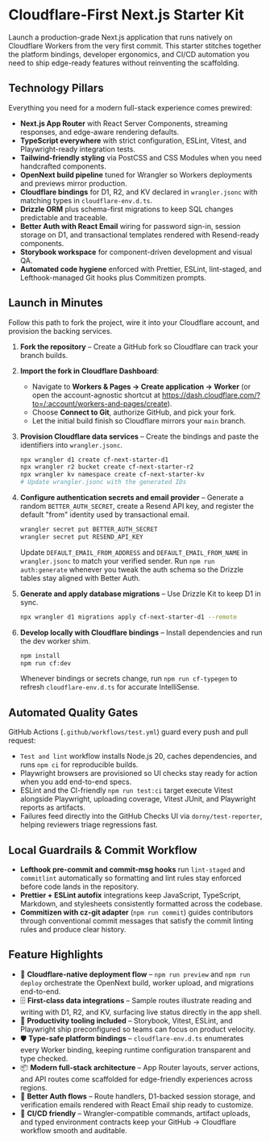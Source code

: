 # Cloudflare-First Next.js Starter Kit

Launch a production-grade Next.js application that runs natively on Cloudflare Workers from the very first commit. This starter stitches together the platform bindings, developer ergonomics, and CI/CD automation you need to ship edge-ready features without reinventing the scaffolding.

## Technology Pillars

Everything you need for a modern full-stack experience comes prewired:

- **Next.js App Router** with React Server Components, streaming responses, and edge-aware rendering defaults.
- **TypeScript everywhere** with strict configuration, ESLint, Vitest, and Playwright-ready integration tests.
- **Tailwind-friendly styling** via PostCSS and CSS Modules when you need handcrafted components.
- **OpenNext build pipeline** tuned for Wrangler so Workers deployments and previews mirror production.
- **Cloudflare bindings** for D1, R2, and KV declared in `wrangler.jsonc` with matching types in `cloudflare-env.d.ts`.
- **Drizzle ORM** plus schema-first migrations to keep SQL changes predictable and traceable.
- **Better Auth with React Email** wiring for password sign-in, session storage on D1, and transactional templates rendered with Resend-ready components.
- **Storybook workspace** for component-driven development and visual QA.
- **Automated code hygiene** enforced with Prettier, ESLint, lint-staged, and Lefthook-managed Git hooks plus Commitizen prompts.

## Launch in Minutes

Follow this path to fork the project, wire it into your Cloudflare account, and provision the backing services.

1. **Fork the repository** – Create a GitHub fork so Cloudflare can track your branch builds.
2. **Import the fork in Cloudflare Dashboard**:
   - Navigate to **Workers & Pages → Create application → Worker** (or open the account-agnostic shortcut at <https://dash.cloudflare.com/?to=/:account/workers-and-pages/create>).
   - Choose **Connect to Git**, authorize GitHub, and pick your fork.
   - Let the initial build finish so Cloudflare mirrors your `main` branch.
3. **Provision Cloudflare data services** – Create the bindings and paste the identifiers into `wrangler.jsonc`.

   ```bash
   npx wrangler d1 create cf-next-starter-d1
   npx wrangler r2 bucket create cf-next-starter-r2
   npx wrangler kv namespace create cf-next-starter-kv
   # Update wrangler.jsonc with the generated IDs
   ```

4. **Configure authentication secrets and email provider** – Generate a random `BETTER_AUTH_SECRET`, create a Resend API key, and register the default "from" identity used by transactional email.

   ```bash
   wrangler secret put BETTER_AUTH_SECRET
   wrangler secret put RESEND_API_KEY
   ```

   Update `DEFAULT_EMAIL_FROM_ADDRESS` and `DEFAULT_EMAIL_FROM_NAME` in `wrangler.jsonc` to match your verified sender. Run `npm run auth:generate` whenever you tweak the auth schema so the Drizzle tables stay aligned with Better Auth.

5. **Generate and apply database migrations** – Use Drizzle Kit to keep D1 in sync.

   ```bash
   npx wrangler d1 migrations apply cf-next-starter-d1 --remote
   ```

6. **Develop locally with Cloudflare bindings** – Install dependencies and run the dev worker shim.

   ```bash
   npm install
   npm run cf:dev
   ```

   Whenever bindings or secrets change, run `npm run cf-typegen` to refresh `cloudflare-env.d.ts` for accurate IntelliSense.

## Automated Quality Gates

GitHub Actions (`.github/workflows/test.yml`) guard every push and pull request:

- `Test and lint` workflow installs Node.js 20, caches dependencies, and runs `npm ci` for reproducible builds.
- Playwright browsers are provisioned so UI checks stay ready for action when you add end-to-end specs.
- ESLint and the CI-friendly `npm run test:ci` target execute Vitest alongside Playwright, uploading coverage, Vitest JUnit, and Playwright reports as artifacts.
- Failures feed directly into the GitHub Checks UI via `dorny/test-reporter`, helping reviewers triage regressions fast.

## Local Guardrails & Commit Workflow

- **Lefthook pre-commit and commit-msg hooks** run `lint-staged` and `commitlint` automatically so formatting and lint rules stay enforced before code lands in the repository.
- **Prettier + ESLint autofix** integrations keep JavaScript, TypeScript, Markdown, and stylesheets consistently formatted across the codebase.
- **Commitizen with cz-git adapter** (`npm run commit`) guides contributors through conventional commit messages that satisfy the commit linting rules and produce clear history.

## Feature Highlights

- 🚀 **Cloudflare-native deployment flow** – `npm run preview` and `npm run deploy` orchestrate the OpenNext build, worker upload, and migrations end-to-end.
- 🗄️ **First-class data integrations** – Sample routes illustrate reading and writing with D1, R2, and KV, surfacing live status directly in the app shell.
- 🧰 **Productivity tooling included** – Storybook, Vitest, ESLint, and Playwright ship preconfigured so teams can focus on product velocity.
- 🛡️ **Type-safe platform bindings** – `cloudflare-env.d.ts` enumerates every Worker binding, keeping runtime configuration transparent and type checked.
- 📦 **Modern full-stack architecture** – App Router layouts, server actions, and API routes come scaffolded for edge-friendly experiences across regions.
- 🔐 **Better Auth flows** – Route handlers, D1-backed session storage, and verification emails rendered with React Email ship ready to customize.
- 🔁 **CI/CD friendly** – Wrangler-compatible commands, artifact uploads, and typed environment contracts keep your GitHub → Cloudflare workflow smooth and auditable.

